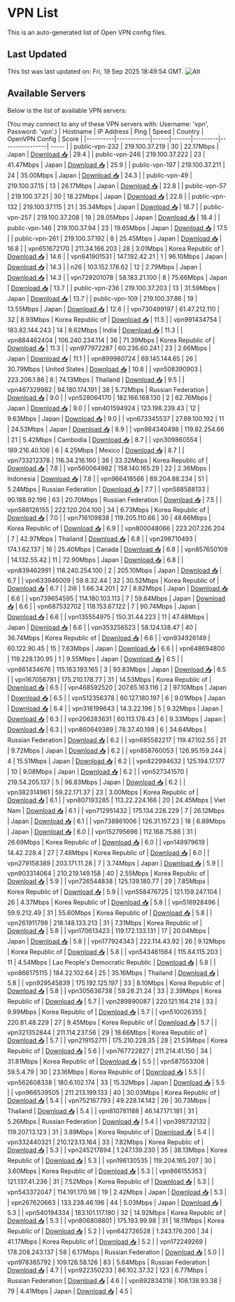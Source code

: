 # VPN List

This is an auto-generated list of Open VPN config files.

## Last Updated

This list was last updated on: Fri, 19 Sep 2025 18:49:54 GMT.
![Alt](https://repobeats.axiom.co/api/embed/186b98318ef1479477931607c1ad7d823f12451f.svg "Repobeats analytics image")

## Available Servers

Below is the list of available VPN servers:

(You may connect to any of these VPN servers with: Username: 'vpn', Password: 'vpn'.)
| Hostname | IP Address | Ping | Speed | Country | OpenVPN Config | Score |
|----------|------------|------|-------|---------|----------------| ----- |
| public-vpn-232 | 219.100.37.219 | 30 | 22.17Mbps | Japan | [Download 📥](./configs/server_0_JP.ovpn) | 29.4 |
| public-vpn-246 | 219.100.37.222 | 23 | 41.47Mbps | Japan | [Download 📥](./configs/server_1_JP.ovpn) | 25.9 |
| public-vpn-197 | 219.100.37.211 | 24 | 35.00Mbps | Japan | [Download 📥](./configs/server_2_JP.ovpn) | 24.3 |
| public-vpn-49 | 219.100.37.15 | 13 | 26.17Mbps | Japan | [Download 📥](./configs/server_3_JP.ovpn) | 22.8 |
| public-vpn-57 | 219.100.37.21 | 30 | 18.22Mbps | Japan | [Download 📥](./configs/server_4_JP.ovpn) | 22.6 |
| public-vpn-132 | 219.100.37.115 | 21 | 35.34Mbps | Japan | [Download 📥](./configs/server_5_JP.ovpn) | 18.7 |
| public-vpn-257 | 219.100.37.208 | 19 | 28.05Mbps | Japan | [Download 📥](./configs/server_6_JP.ovpn) | 18.4 |
| public-vpn-146 | 219.100.37.94 | 23 | 19.65Mbps | Japan | [Download 📥](./configs/server_7_JP.ovpn) | 17.5 |
| public-vpn-261 | 219.100.37.192 | 8 | 25.45Mbps | Japan | [Download 📥](./configs/server_8_JP.ovpn) | 16.8 |
| vpn651672170 | 211.34.166.203 | 28 | 3.01Mbps | Korea Republic of | [Download 📥](./configs/server_9_KR.ovpn) | 14.6 |
| vpn841901531 | 147.192.42.21 | 1 | 96.10Mbps | Japan | [Download 📥](./configs/server_10_JP.ovpn) | 14.3 |
| n26 | 103.152.178.62 | 12 | 2.79Mbps | Japan | [Download 📥](./configs/server_11_JP.ovpn) | 14.3 |
| vpn729201078 | 58.183.21.100 | 8 | 75.66Mbps | Japan | [Download 📥](./configs/server_12_JP.ovpn) | 13.7 |
| public-vpn-236 | 219.100.37.203 | 13 | 31.59Mbps | Japan | [Download 📥](./configs/server_13_JP.ovpn) | 13.7 |
| public-vpn-109 | 219.100.37.86 | 19 | 13.55Mbps | Japan | [Download 📥](./configs/server_14_JP.ovpn) | 12.6 |
| vpn730499197 | 61.47.212.110 | 32 | 8.93Mbps | Korea Republic of | [Download 📥](./configs/server_15_KR.ovpn) | 11.5 |
| vpn991434754 | 183.82.144.243 | 14 | 8.62Mbps | India | [Download 📥](./configs/server_16_IN.ovpn) | 11.3 |
| vpn884462404 | 106.240.234.114 | 36 | 71.39Mbps | Korea Republic of | [Download 📥](./configs/server_17_KR.ovpn) | 11.3 |
| vpn977972287 | 60.236.60.241 | 23 | 2.66Mbps | Japan | [Download 📥](./configs/server_18_JP.ovpn) | 11.1 |
| vpn899980724 | 69.145.144.65 | 26 | 30.79Mbps | United States | [Download 📥](./configs/server_19_US.ovpn) | 10.8 |
| vpn508390903 | 223.206.1.86 | 8 | 74.13Mbps | Thailand | [Download 📥](./configs/server_20_TH.ovpn) | 9.5 |
| vpn467329982 | 94.180.174.191 | 38 | 5.72Mbps | Russian Federation | [Download 📥](./configs/server_21_RU.ovpn) | 9.0 |
| vpn528064170 | 182.166.168.130 | 2 | 62.76Mbps | Japan | [Download 📥](./configs/server_22_JP.ovpn) | 9.0 |
| vpn401594924 | 123.198.239.43 | 12 | 9.63Mbps | Japan | [Download 📥](./configs/server_23_JP.ovpn) | 9.0 |
| vpn673345537 | 27.89.100.192 | 11 | 24.53Mbps | Japan | [Download 📥](./configs/server_24_JP.ovpn) | 8.9 |
| vpn984340498 | 119.82.254.66 | 21 | 5.42Mbps | Cambodia | [Download 📥](./configs/server_25_KH.ovpn) | 8.7 |
| vpn309860554 | 189.216.40.106 | 6 | 4.25Mbps | Mexico | [Download 📥](./configs/server_26_MX.ovpn) | 8.7 |
| vpn733212378 | 116.34.216.160 | 36 | 33.32Mbps | Korea Republic of | [Download 📥](./configs/server_27_KR.ovpn) | 7.8 |
| vpn560064982 | 158.140.165.29 | 22 | 2.36Mbps | Indonesia | [Download 📥](./configs/server_28_ID.ovpn) | 7.8 |
| vpn966418566 | 89.204.88.234 | 51 | 5.24Mbps | Russian Federation | [Download 📥](./configs/server_29_RU.ovpn) | 7.7 |
| vpn588588133 | 90.188.92.196 | 63 | 20.70Mbps | Russian Federation | [Download 📥](./configs/server_30_RU.ovpn) | 7.5 |
| vpn586126155 | 222.120.204.100 | 34 | 6.73Mbps | Korea Republic of | [Download 📥](./configs/server_31_KR.ovpn) | 7.0 |
| vpn716109838 | 119.205.110.66 | 30 | 48.66Mbps | Korea Republic of | [Download 📥](./configs/server_32_KR.ovpn) | 6.9 |
| vpn800048066 | 223.207.226.204 | 7 | 42.97Mbps | Thailand | [Download 📥](./configs/server_33_TH.ovpn) | 6.8 |
| vpn298710493 | 174.1.62.137 | 16 | 25.40Mbps | Canada | [Download 📥](./configs/server_34_CA.ovpn) | 6.8 |
| vpn857650109 | 14.132.55.42 | 11 | 72.90Mbps | Japan | [Download 📥](./configs/server_35_JP.ovpn) | 6.8 |
| vpn839462991 | 118.240.254.100 | 2 | 205.10Mbps | Japan | [Download 📥](./configs/server_36_JP.ovpn) | 6.7 |
| vpn633946009 | 59.8.32.44 | 32 | 30.52Mbps | Korea Republic of | [Download 📥](./configs/server_37_KR.ovpn) | 6.7 |
| 2i6 | 1.66.34.201 | 27 | 8.82Mbps | Japan | [Download 📥](./configs/server_38_JP.ovpn) | 6.6 |
| vpn739654595 | 114.180.103.113 | 7 | 59.84Mbps | Japan | [Download 📥](./configs/server_39_JP.ovpn) | 6.6 |
| vpn687532702 | 118.153.67.122 | 7 | 90.74Mbps | Japan | [Download 📥](./configs/server_40_JP.ovpn) | 6.6 |
| vpn135554975 | 150.31.44.223 | 11 | 47.48Mbps | Japan | [Download 📥](./configs/server_41_JP.ovpn) | 6.6 |
| vpn353256523 | 58.124.138.47 | 40 | 36.74Mbps | Korea Republic of | [Download 📥](./configs/server_42_KR.ovpn) | 6.6 |
| vpn934926149 | 60.122.90.45 | 15 | 7.63Mbps | Japan | [Download 📥](./configs/server_43_JP.ovpn) | 6.6 |
| vpn648694800 | 119.228.130.95 | 1 | 9.55Mbps | Japan | [Download 📥](./configs/server_44_JP.ovpn) | 6.5 |
| vpn861434676 | 115.163.193.165 | 3 | 93.83Mbps | Japan | [Download 📥](./configs/server_45_JP.ovpn) | 6.5 |
| vpn167056781 | 175.210.178.77 | 31 | 14.53Mbps | Korea Republic of | [Download 📥](./configs/server_46_KR.ovpn) | 6.5 |
| vpn468592520 | 207.65.163.116 | 2 | 97.10Mbps | Japan | [Download 📥](./configs/server_47_JP.ovpn) | 6.5 |
| vpn512356378 | 60.127.180.197 | 6 | 9.01Mbps | Japan | [Download 📥](./configs/server_48_JP.ovpn) | 6.4 |
| vpn316199643 | 14.3.22.196 | 5 | 9.32Mbps | Japan | [Download 📥](./configs/server_49_JP.ovpn) | 6.3 |
| vpn206283631 | 60.113.178.43 | 6 | 9.33Mbps | Japan | [Download 📥](./configs/server_50_JP.ovpn) | 6.3 |
| vpn860649389 | 78.37.40.198 | 6 | 34.64Mbps | Russian Federation | [Download 📥](./configs/server_51_RU.ovpn) | 6.2 |
| vpn685582217 | 119.47.102.55 | 21 | 9.72Mbps | Japan | [Download 📥](./configs/server_52_JP.ovpn) | 6.2 |
| vpn858760053 | 126.95.159.244 | 4 | 15.51Mbps | Japan | [Download 📥](./configs/server_53_JP.ovpn) | 6.2 |
| vpn822994632 | 125.194.17.177 | 10 | 9.08Mbps | Japan | [Download 📥](./configs/server_54_JP.ovpn) | 6.2 |
| vpn527341570 | 219.54.205.137 | 5 | 96.83Mbps | Japan | [Download 📥](./configs/server_55_JP.ovpn) | 6.2 |
| vpn382314961 | 59.22.171.37 | 23 | 3.00Mbps | Korea Republic of | [Download 📥](./configs/server_56_KR.ovpn) | 6.1 |
| vpn807193285 | 113.22.224.166 | 20 | 24.45Mbps | Viet Nam | [Download 📥](./configs/server_57_VN.ovpn) | 6.1 |
| vpn712951432 | 175.134.228.229 | 7 | 26.12Mbps | Japan | [Download 📥](./configs/server_58_JP.ovpn) | 6.1 |
| vpn738861006 | 126.31.157.23 | 18 | 6.89Mbps | Japan | [Download 📥](./configs/server_59_JP.ovpn) | 6.0 |
| vpn152795696 | 112.168.75.86 | 31 | 26.69Mbps | Korea Republic of | [Download 📥](./configs/server_60_KR.ovpn) | 6.0 |
| vpn148979619 | 14.42.228.4 | 27 | 7.48Mbps | Korea Republic of | [Download 📥](./configs/server_61_KR.ovpn) | 6.0 |
| vpn279158389 | 203.171.11.28 | 7 | 3.74Mbps | Japan | [Download 📥](./configs/server_62_JP.ovpn) | 5.9 |
| vpn903314064 | 210.219.149.158 | 40 | 2.55Mbps | Korea Republic of | [Download 📥](./configs/server_63_KR.ovpn) | 5.9 |
| vpn726544838 | 125.139.180.77 | 29 | 7.85Mbps | Korea Republic of | [Download 📥](./configs/server_64_KR.ovpn) | 5.9 |
| vpn558476725 | 121.159.247.104 | 26 | 4.37Mbps | Korea Republic of | [Download 📥](./configs/server_65_KR.ovpn) | 5.8 |
| vpn516928496 | 59.9.212.49 | 31 | 55.60Mbps | Korea Republic of | [Download 📥](./configs/server_66_KR.ovpn) | 5.8 |
| vpn261911798 | 218.148.133.213 | 31 | 7.31Mbps | Korea Republic of | [Download 📥](./configs/server_67_KR.ovpn) | 5.8 |
| vpn170613423 | 119.172.133.131 | 17 | 20.04Mbps | Japan | [Download 📥](./configs/server_68_JP.ovpn) | 5.8 |
| vpn177924343 | 222.114.43.92 | 26 | 9.12Mbps | Korea Republic of | [Download 📥](./configs/server_69_KR.ovpn) | 5.8 |
| vpn543461564 | 115.84.115.203 | 11 | 4.54Mbps | Lao People's Democratic Republic | [Download 📥](./configs/server_70_LA.ovpn) | 5.8 |
| vpn866175115 | 184.22.102.64 | 25 | 35.16Mbps | Thailand | [Download 📥](./configs/server_71_TH.ovpn) | 5.8 |
| vpn929545839 | 175.192.125.197 | 33 | 8.10Mbps | Korea Republic of | [Download 📥](./configs/server_72_KR.ovpn) | 5.8 |
| vpn305636738 | 59.28.21.24 | 33 | 2.39Mbps | Korea Republic of | [Download 📥](./configs/server_73_KR.ovpn) | 5.7 |
| vpn289890087 | 220.121.164.214 | 33 | 9.99Mbps | Korea Republic of | [Download 📥](./configs/server_74_KR.ovpn) | 5.7 |
| vpn510026355 | 220.81.48.229 | 27 | 9.45Mbps | Korea Republic of | [Download 📥](./configs/server_75_KR.ovpn) | 5.7 |
| vpn321352844 | 211.114.237.56 | 29 | 18.66Mbps | Korea Republic of | [Download 📥](./configs/server_76_KR.ovpn) | 5.7 |
| vpn219152711 | 175.210.228.35 | 28 | 21.53Mbps | Korea Republic of | [Download 📥](./configs/server_77_KR.ovpn) | 5.6 |
| vpn767722827 | 211.214.41.150 | 34 | 31.81Mbps | Korea Republic of | [Download 📥](./configs/server_78_KR.ovpn) | 5.5 |
| vpn587553308 | 59.5.4.79 | 30 | 23.16Mbps | Korea Republic of | [Download 📥](./configs/server_79_KR.ovpn) | 5.5 |
| vpn562608338 | 180.6.102.174 | 33 | 15.32Mbps | Japan | [Download 📥](./configs/server_80_JP.ovpn) | 5.5 |
| vpn966539505 | 211.213.199.133 | 40 | 30.03Mbps | Korea Republic of | [Download 📥](./configs/server_81_KR.ovpn) | 5.4 |
| vpn752167793 | 49.228.14.142 | 26 | 30.73Mbps | Thailand | [Download 📥](./configs/server_82_TH.ovpn) | 5.4 |
| vpn810781188 | 46.147.171.181 | 31 | 5.26Mbps | Russian Federation | [Download 📥](./configs/server_83_RU.ovpn) | 5.4 |
| vpn398732132 | 119.207.13.123 | 31 | 3.89Mbps | Korea Republic of | [Download 📥](./configs/server_84_KR.ovpn) | 5.4 |
| vpn332440321 | 210.123.13.164 | 33 | 7.82Mbps | Korea Republic of | [Download 📥](./configs/server_85_KR.ovpn) | 5.3 |
| vpn245217894 | 1.247.139.230 | 35 | 38.13Mbps | Korea Republic of | [Download 📥](./configs/server_86_KR.ovpn) | 5.3 |
| vpn196130535 | 119.204.165.207 | 30 | 3.60Mbps | Korea Republic of | [Download 📥](./configs/server_87_KR.ovpn) | 5.3 |
| vpn866155353 | 121.137.41.236 | 31 | 7.52Mbps | Korea Republic of | [Download 📥](./configs/server_88_KR.ovpn) | 5.3 |
| vpn543372047 | 114.191.170.98 | 19 | 2.42Mbps | Japan | [Download 📥](./configs/server_89_JP.ovpn) | 5.3 |
| vpn267620663 | 133.238.46.196 | 44 | 5.03Mbps | Japan | [Download 📥](./configs/server_90_JP.ovpn) | 5.3 |
| vpn540194334 | 183.101.117.180 | 32 | 14.92Mbps | Korea Republic of | [Download 📥](./configs/server_91_KR.ovpn) | 5.3 |
| vpn806808801 | 175.193.99.98 | 31 | 18.11Mbps | Korea Republic of | [Download 📥](./configs/server_92_KR.ovpn) | 5.2 |
| vpn642726528 | 1.243.176.200 | 34 | 41.17Mbps | Korea Republic of | [Download 📥](./configs/server_93_KR.ovpn) | 5.2 |
| vpn172249269 | 178.208.243.137 | 58 | 6.17Mbps | Russian Federation | [Download 📥](./configs/server_94_RU.ovpn) | 5.0 |
| vpn978365792 | 109.126.58.126 | 83 | 5.64Mbps | Russian Federation | [Download 📥](./configs/server_95_RU.ovpn) | 4.7 |
| vpn922350233 | 86.102.37.32 | 123 | 6.77Mbps | Russian Federation | [Download 📥](./configs/server_96_RU.ovpn) | 4.6 |
| vpn892834318 | 106.138.93.38 | 79 | 4.41Mbps | Japan | [Download 📥](./configs/server_97_JP.ovpn) | 4.5 |
